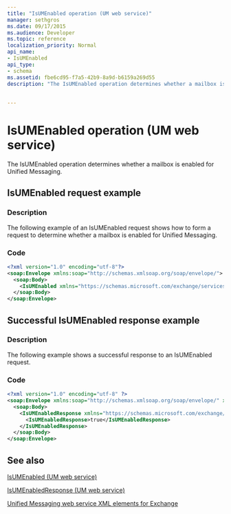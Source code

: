 ```yaml
---
title: "IsUMEnabled operation (UM web service)"
manager: sethgros
ms.date: 09/17/2015
ms.audience: Developer
ms.topic: reference
localization_priority: Normal
api_name:
- IsUMEnabled
api_type:
- schema
ms.assetid: fbe6cd95-f7a5-42b9-8a9d-b6159a269d55
description: "The IsUMEnabled operation determines whether a mailbox is enabled for Unified Messaging."
 
 
---
```


# IsUMEnabled operation (UM web service)

The IsUMEnabled operation determines whether a mailbox is enabled for Unified Messaging.
  
## IsUMEnabled request example

### Description

The following example of an IsUMEnabled request shows how to form a request to determine whether a mailbox is enabled for Unified Messaging.
  
### Code

```XML
<?xml version="1.0" encoding="utf-8"?>
<soap:Envelope xmlns:soap="http://schemas.xmlsoap.org/soap/envelope/">
  <soap:Body>
    <IsUMEnabled xmlns="https://schemas.microsoft.com/exchange/services/2006/messages" />
  </soap:Body>
</soap:Envelope>
```

## Successful IsUMEnabled response example

### Description

The following example shows a successful response to an IsUMEnabled request.
  
### Code

```XML
<?xml version="1.0" encoding="utf-8" ?>
<soap:Envelope xmlns:soap="http://schemas.xmlsoap.org/soap/envelope/" xmlns:xsi="http://www.w3.org/2001/XMLSchema-instance" xmlns:xsd="http://www.w3.org/2001/XMLSchema">
  <soap:Body>
    <IsUMEnabledResponse xmlns="https://schemas.microsoft.com/exchange/services/2006/messages">
      <IsUMEnabledResponse>true</IsUMEnabledResponse> 
    </IsUMEnabledResponse>
  </soap:Body>
</soap:Envelope>
```

## See also



[IsUMEnabled (UM web service)](isumenabled-um-web-service.md)
  
[IsUMEnabledResponse (UM web service)](isumenabledresponse-um-web-service.md)


[Unified Messaging web service XML elements for Exchange](unified-messaging-web-service-xml-elements-for-exchange.md)

